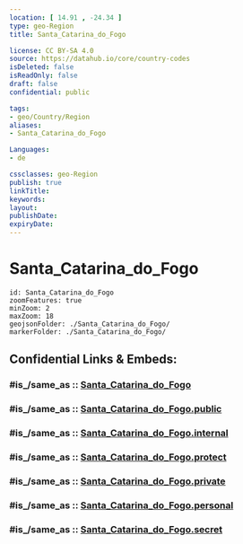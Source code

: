 ```yaml
---
location: [ 14.91 , -24.34 ] 
type: geo-Region
title: Santa_Catarina_do_Fogo

license: CC BY-SA 4.0
source: https://datahub.io/core/country-codes
isDeleted: false
isReadOnly: false
draft: false
confidential: public

tags:
- geo/Country/Region
aliases:
- Santa_Catarina_do_Fogo

Languages:
- de

cssclasses: geo-Region
publish: true
linkTitle: 
keywords: 
layout: 
publishDate: 
expiryDate: 
---
```


# Santa_Catarina_do_Fogo

```leaflet
id: Santa_Catarina_do_Fogo
zoomFeatures: true 
minZoom: 2 
maxZoom: 18
geojsonFolder: ./Santa_Catarina_do_Fogo/
markerFolder: ./Santa_Catarina_do_Fogo/
```


## Confidential Links & Embeds: 

### #is_/same_as :: [Santa_Catarina_do_Fogo](/_Standards/Earth/Continent/Africa/Africa~West/Cape_Verde/municipalities~Cape_Verde/Santa_Catarina_do_Fogo.md) 

### #is_/same_as :: [Santa_Catarina_do_Fogo.public](/_public/Earth/Continent/Africa/Africa~West/Cape_Verde/municipalities~Cape_Verde/Santa_Catarina_do_Fogo.public.md) 

### #is_/same_as :: [Santa_Catarina_do_Fogo.internal](/_internal/Earth/Continent/Africa/Africa~West/Cape_Verde/municipalities~Cape_Verde/Santa_Catarina_do_Fogo.internal.md) 

### #is_/same_as :: [Santa_Catarina_do_Fogo.protect](/_protect/Earth/Continent/Africa/Africa~West/Cape_Verde/municipalities~Cape_Verde/Santa_Catarina_do_Fogo.protect.md) 

### #is_/same_as :: [Santa_Catarina_do_Fogo.private](/_private/Earth/Continent/Africa/Africa~West/Cape_Verde/municipalities~Cape_Verde/Santa_Catarina_do_Fogo.private.md) 

### #is_/same_as :: [Santa_Catarina_do_Fogo.personal](/_personal/Earth/Continent/Africa/Africa~West/Cape_Verde/municipalities~Cape_Verde/Santa_Catarina_do_Fogo.personal.md) 

### #is_/same_as :: [Santa_Catarina_do_Fogo.secret](/_secret/Earth/Continent/Africa/Africa~West/Cape_Verde/municipalities~Cape_Verde/Santa_Catarina_do_Fogo.secret.md)

